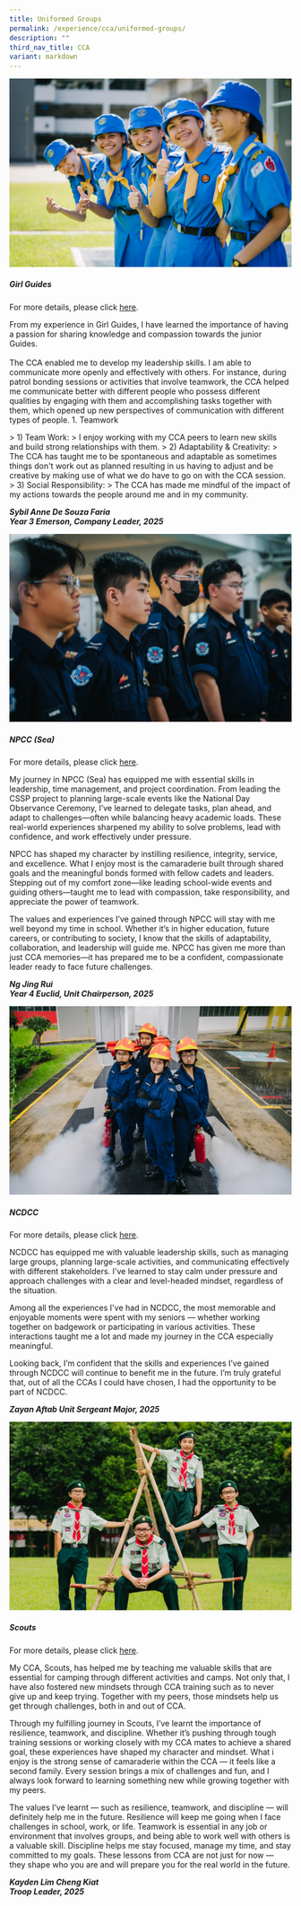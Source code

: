 ```yaml
---
title: Uniformed Groups
permalink: /experience/cca/uniformed-groups/
description: ""
third_nav_title: CCA
variant: markdown
---
```

![](/images/guides-1.jpg)
<h5>Girl Guides</h5>
		
For more details, please click&nbsp;[here](https://staging.d3jwf1tlw34213.amplifyapp.com/experience/cca/uniformed-groups/girl-guides).

From my experience in Girl Guides, I have learned the importance of having a passion for sharing knowledge and compassion towards the junior Guides.<br><br>
The CCA enabled me to develop my leadership skills. I am able to communicate more openly and effectively with others. For instance, during patrol bonding sessions or activities that involve teamwork, the CCA helped me communicate better with different people who possess different qualities by engaging with them and accomplishing tasks together with them, which opened up new perspectives of communication with different types of people. 1. Teamwork

&gt; 1) Team Work:
&gt;  I enjoy working with my CCA peers to learn new skills and build strong relationships with them.
&gt; 2) Adaptability &amp; Creativity: 
&gt; The CCA has taught me to be spontaneous and adaptable as sometimes things don't work out as planned resulting in us having to adjust and be creative by making use of what we do have to go on with the CCA session.
&gt; 3) Social Responsibility: 
&gt; The CCA has made me mindful of the impact of my actions towards the people around me and in my community. 
 

_**Sybil Anne De Souza Faria <br>
Year 3 Emerson,  Company Leader, 2025**_<br>

![](/images/mwp_highres.jpg)<br>
<h5>NPCC (Sea)</h5>

For more details, please click&nbsp;[here](https://staging.d3jwf1tlw34213.amplifyapp.com/experience/cca/uniformed-groups/npcc-sea).

My journey in NPCC (Sea) has equipped me with essential skills in leadership, time management, and project coordination. From leading the CSSP project to planning large-scale events like the National Day Observance Ceremony, I’ve learned to delegate tasks, plan ahead, and adapt to challenges—often while balancing heavy academic loads. These real-world experiences sharpened my ability to solve problems, lead with confidence, and work effectively under pressure.

NPCC has shaped my character by instilling resilience, integrity, service, and excellence. What I enjoy most is the camaraderie built through shared goals and the meaningful bonds formed with fellow cadets and leaders. Stepping out of my comfort zone—like leading school-wide events and guiding others—taught me to lead with compassion, take responsibility, and appreciate the power of teamwork.

The values and experiences I’ve gained through NPCC will stay with me well beyond my time in school. Whether it’s in higher education, future careers, or contributing to society, I know that the skills of adaptability, collaboration, and leadership will guide me. NPCC has given me more than just CCA memories—it has prepared me to be a confident, compassionate leader ready to face future challenges.
      
_**Ng Jing Rui<br>
Year 4 Euclid, Unit Chairperson, 2025**_

![](/images/ncdcc-1.png)
<h5>NCDCC</h5>

For more details, please click&nbsp;[here](https://staging.d3jwf1tlw34213.amplifyapp.com/experience/cca/uniformed-groups/ncdcc).
    
NCDCC has equipped me with valuable leadership skills, such as managing large groups, planning large-scale activities, and communicating effectively with different stakeholders. I've learned to stay calm under pressure and approach challenges with a clear and level-headed mindset, regardless of the situation.
  
Among all the experiences I've had in NCDCC, the most memorable and enjoyable moments were spent with my seniors — whether working together on badgework or participating in various activities. These interactions taught me a lot and made my journey in the CCA especially meaningful.
  
Looking back, I’m confident that the skills and experiences I’ve gained through NCDCC will continue to benefit me in the future. I’m truly grateful that, out of all the CCAs I could have chosen, I had the opportunity to be part of NCDCC.

**_Zayan Aftab 
Unit Sergeant Major, 2025_**

![](/images/scouts-1.png)
<h5>Scouts</h5>

For more details, please click&nbsp;[here](https://staging.d3jwf1tlw34213.amplifyapp.com/experience/cca/uniformed-groups/scouts).

My CCA, Scouts, has helped me by teaching me valuable skills that are essential for camping through different activities and camps. Not only that, I have also fostered new mindsets through CCA training such as to never give up and keep trying. Together with my peers, those mindsets help us get through challenges, both in and out of CCA.&nbsp;

Through my fulfilling journey in Scouts, I’ve learnt the importance of resilience, teamwork, and discipline. Whether it’s pushing through tough training sessions or working closely with my CCA mates to achieve a shared goal, these experiences have shaped my character and mindset. What i enjoy is the strong sense of camaraderie within the CCA — it feels like a second family. Every session brings a mix of challenges and fun, and I always look forward to learning something new while growing together with my peers.&nbsp;

The values I’ve learnt — such as resilience, teamwork, and discipline — will definitely help me in the future. Resilience will keep me going when I face challenges in school, work, or life. Teamwork is essential in any job or environment that involves groups, and being able to work well with others is a valuable skill. Discipline helps me stay focused, manage my time, and stay committed to my goals. These lessons from CCA are not just for now — they shape who you are and will prepare you for the real world in the future.

_**Kayden Lim Cheng Kiat<br>
Troop Leader, 2025**_